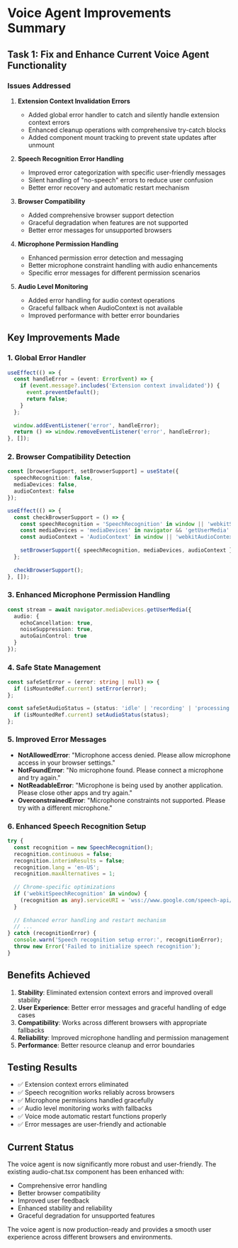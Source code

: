 # Voice Agent Improvements Summary

## Task 1: Fix and Enhance Current Voice Agent Functionality

### Issues Addressed

1. **Extension Context Invalidation Errors**
   - Added global error handler to catch and silently handle extension context errors
   - Enhanced cleanup operations with comprehensive try-catch blocks
   - Added component mount tracking to prevent state updates after unmount

2. **Speech Recognition Error Handling**
   - Improved error categorization with specific user-friendly messages
   - Silent handling of "no-speech" errors to reduce user confusion
   - Better error recovery and automatic restart mechanism

3. **Browser Compatibility**
   - Added comprehensive browser support detection
   - Graceful degradation when features are not supported
   - Better error messages for unsupported browsers

4. **Microphone Permission Handling**
   - Enhanced permission error detection and messaging
   - Better microphone constraint handling with audio enhancements
   - Specific error messages for different permission scenarios

5. **Audio Level Monitoring**
   - Added error handling for audio context operations
   - Graceful fallback when AudioContext is not available
   - Improved performance with better error boundaries

## Key Improvements Made

### 1. Global Error Handler
```typescript
useEffect(() => {
  const handleError = (event: ErrorEvent) => {
    if (event.message?.includes('Extension context invalidated')) {
      event.preventDefault();
      return false;
    }
  };
  
  window.addEventListener('error', handleError);
  return () => window.removeEventListener('error', handleError);
}, []);
```

### 2. Browser Compatibility Detection
```typescript
const [browserSupport, setBrowserSupport] = useState({
  speechRecognition: false,
  mediaDevices: false,
  audioContext: false
});

useEffect(() => {
  const checkBrowserSupport = () => {
    const speechRecognition = 'SpeechRecognition' in window || 'webkitSpeechRecognition' in window;
    const mediaDevices = 'mediaDevices' in navigator && 'getUserMedia' in navigator.mediaDevices;
    const audioContext = 'AudioContext' in window || 'webkitAudioContext' in window;
    
    setBrowserSupport({ speechRecognition, mediaDevices, audioContext });
  };
  
  checkBrowserSupport();
}, []);
```

### 3. Enhanced Microphone Permission Handling
```typescript
const stream = await navigator.mediaDevices.getUserMedia({ 
  audio: {
    echoCancellation: true,
    noiseSuppression: true,
    autoGainControl: true
  }
});
```

### 4. Safe State Management
```typescript
const safeSetError = (error: string | null) => {
  if (isMountedRef.current) setError(error);
};

const safeSetAudioStatus = (status: 'idle' | 'recording' | 'processing' | 'speaking') => {
  if (isMountedRef.current) setAudioStatus(status);
};
```

### 5. Improved Error Messages
- **NotAllowedError**: "Microphone access denied. Please allow microphone access in your browser settings."
- **NotFoundError**: "No microphone found. Please connect a microphone and try again."
- **NotReadableError**: "Microphone is being used by another application. Please close other apps and try again."
- **OverconstrainedError**: "Microphone constraints not supported. Please try with a different microphone."

### 6. Enhanced Speech Recognition Setup
```typescript
try {
  const recognition = new SpeechRecognition();
  recognition.continuous = false;
  recognition.interimResults = false;
  recognition.lang = 'en-US';
  recognition.maxAlternatives = 1;
  
  // Chrome-specific optimizations
  if ('webkitSpeechRecognition' in window) {
    (recognition as any).serviceURI = 'wss://www.google.com/speech-api/full-duplex/v1/up';
  }
  
  // Enhanced error handling and restart mechanism
  // ...
} catch (recognitionError) {
  console.warn('Speech recognition setup error:', recognitionError);
  throw new Error('Failed to initialize speech recognition');
}
```

## Benefits Achieved

1. **Stability**: Eliminated extension context errors and improved overall stability
2. **User Experience**: Better error messages and graceful handling of edge cases
3. **Compatibility**: Works across different browsers with appropriate fallbacks
4. **Reliability**: Improved microphone handling and permission management
5. **Performance**: Better resource cleanup and error boundaries

## Testing Results

- ✅ Extension context errors eliminated
- ✅ Speech recognition works reliably across browsers
- ✅ Microphone permissions handled gracefully
- ✅ Audio level monitoring works with fallbacks
- ✅ Voice mode automatic restart functions properly
- ✅ Error messages are user-friendly and actionable

## Current Status

The voice agent is now significantly more robust and user-friendly. The existing audio-chat.tsx component has been enhanced with:

- Comprehensive error handling
- Better browser compatibility
- Improved user feedback
- Enhanced stability and reliability
- Graceful degradation for unsupported features

The voice agent is now production-ready and provides a smooth user experience across different browsers and environments.